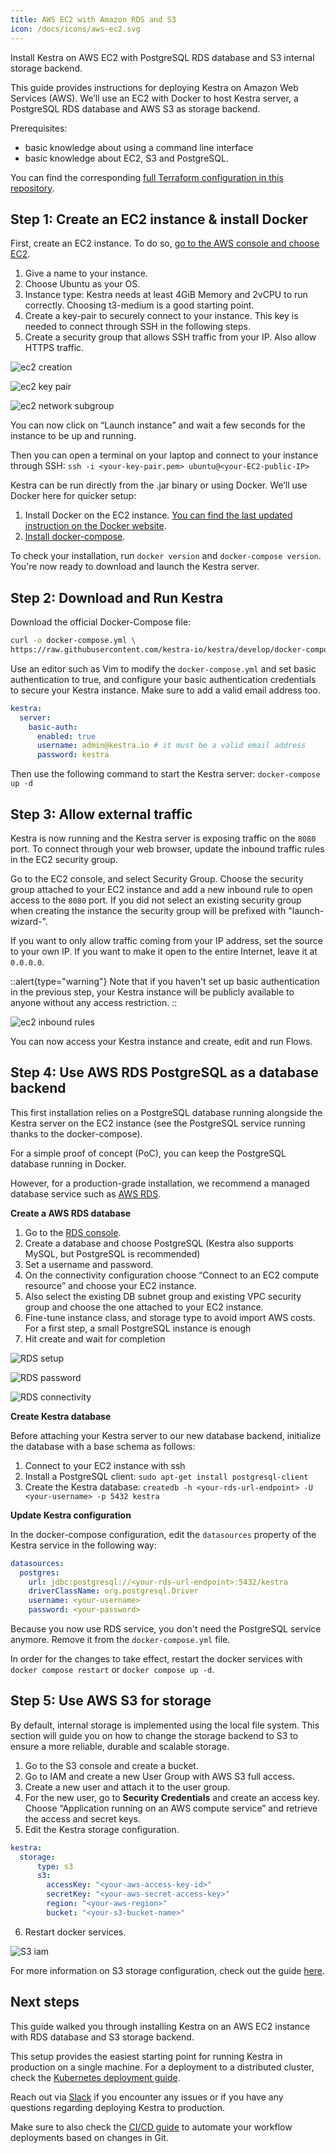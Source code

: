 ```yaml
---
title: AWS EC2 with Amazon RDS and S3
icon: /docs/icons/aws-ec2.svg
---
```


Install Kestra on AWS EC2 with PostgreSQL RDS database and S3 internal storage backend.

This guide provides instructions for deploying Kestra on Amazon Web Services (AWS). We’ll use an EC2 with Docker to host Kestra server, a PostgreSQL RDS database and AWS S3 as storage backend.

Prerequisites:
* basic knowledge about using a command line interface
* basic knowledge about EC2, S3 and PostgreSQL.

You can find the corresponding [full Terraform configuration in this repository](https://github.com/kestra-io/terraform-deployments/tree/main/aws-ec2).

## Step 1: Create an EC2 instance & install Docker

First, create an EC2 instance. To do so, [go to the AWS console and choose EC2](https://eu-north-1.console.aws.amazon.com/ec2/home).
1. Give a name to your instance.
2. Choose Ubuntu as your OS.
3. Instance type: Kestra needs at least 4GiB Memory and 2vCPU to run correctly. Choosing t3-medium is a good starting point.
4. Create a key-pair to securely connect to your instance. This key is needed to connect through SSH in the following steps.
5. Create a security group that allows SSH traffic from your IP. Also allow HTTPS traffic.

![ec2 creation](/docs/administrator-guide/deployment/aws-ec2/ec2_setup1.png)

![ec2 key pair](/docs/administrator-guide/deployment/aws-ec2/ec2_setup2.png)

![ec2 network subgroup](/docs/administrator-guide/deployment/aws-ec2/ec2_setup3.png)

You can now click on “Launch instance” and wait a few seconds for the instance to be up and running.

Then you can open a terminal on your laptop and connect to your instance through SSH: `ssh -i <your-key-pair.pem> ubuntu@<your-EC2-public-IP>`

Kestra can be run directly from the .jar binary or using Docker. We’ll use Docker here for quicker setup:
1. Install Docker on the EC2 instance. [You can find the last updated instruction on the Docker website](https://docs.docker.com/engine/install/ubuntu/).
2. [Install docker-compose](https://docs.docker.com/compose/install/).

To check your installation, run `docker version` and `docker-compose version`. You're now ready to download and launch the Kestra server.


## Step 2: Download and Run Kestra

Download the official Docker-Compose file:

```bash
curl -o docker-compose.yml \
https://raw.githubusercontent.com/kestra-io/kestra/develop/docker-compose.yml
```

Use an editor such as Vim to modify the `docker-compose.yml` and set basic authentication to true, and configure your basic authentication credentials to secure your Kestra instance. Make sure to add a valid email address too.

```yaml
kestra:
  server:
    basic-auth:
      enabled: true
      username: admin@kestra.io # it must be a valid email address
      password: kestra
```

Then use the following command to start the Kestra server: `docker-compose up -d`

## Step 3: Allow external traffic

Kestra is now running and the Kestra server is exposing traffic on the `8080` port. To connect through your web browser, update the inbound traffic rules in the EC2 security group.

Go to the EC2 console, and select Security Group. Choose the security group attached to your EC2 instance and add a new inbound rule to open access to the `8080` port. If you did not select an existing security group when creating the instance the security group will be prefixed with "launch-wizard-".

If you want to only allow traffic coming from your IP address, set the source to your own IP. If you want to make it open to the entire Internet, leave it at `0.0.0.0`.

::alert{type="warning"}
Note that if you haven't set up basic authentication in the previous step, your Kestra instance will be publicly available to anyone without any access restriction.
::


![ec2 inbound rules](/docs/administrator-guide/deployment/aws-ec2/ec2_security_group_port_inbound_rules.png)

You can now access your Kestra instance and create, edit and run Flows.


## Step 4: Use AWS RDS PostgreSQL as a database backend

This first installation relies on a PostgreSQL database running alongside the Kestra server on the EC2 instance (see the PostgreSQL service running thanks to the docker-compose).

For a simple proof of concept (PoC), you can keep the PostgreSQL database running in Docker.

However, for a production-grade installation, we recommend a managed database service such as [AWS RDS](https://aws.amazon.com/rds/).

**Create a AWS RDS database**

1. Go to the [RDS console](https://eu-north-1.console.aws.amazon.com/rds/home).
2. Create a database and choose PostgreSQL (Kestra also supports MySQL, but PostgreSQL is recommended)
3. Set a username and password.
4. On the connectivity configuration choose “Connect to an EC2 compute resource” and choose your EC2 instance.
5. Also select the existing DB subnet group and existing VPC security group and choose the one attached to your EC2 instance.
5. Fine-tune instance class, and storage  type to avoid import AWS costs. For a first step, a small PostgreSQL instance is enough
6. Hit create and wait for completion

![RDS setup](/docs/administrator-guide/deployment/aws-ec2/rds_setup1.png)

![RDS password](/docs/administrator-guide/deployment/aws-ec2/rds_setup2.png)

![RDS connectivity](/docs/administrator-guide/deployment/aws-ec2/rds_setup3.png)

**Create Kestra database**

Before attaching your Kestra server to our new database backend, initialize the database with a base schema as follows:
1. Connect to your EC2 instance with ssh
2. Install a PostgreSQL client: `sudo apt-get install postgresql-client`
3. Create the Kestra database: `createdb -h <your-rds-url-endpoint> -U <your-username> -p 5432 kestra`

**Update Kestra configuration**

In the docker-compose configuration, edit the `datasources` property of the Kestra service in the following way:

```yaml
datasources:
  postgres:
    url: jdbc:postgresql://<your-rds-url-endpoint>:5432/kestra
    driverClassName: org.postgresql.Driver
    username: <your-username>
    password: <your-password>
```

Because you now use RDS service, you don't need the PostgreSQL service anymore. Remove it from the `docker-compose.yml` file.

In order for the changes to take effect, restart the docker services with `docker compose restart` or `docker compose up -d`.

## Step 5: Use AWS S3 for storage

By default, internal storage is implemented using the local file system. This section will guide you on how to change the storage backend to S3 to ensure a more reliable, durable and scalable storage.

1. Go to the S3 console and create a bucket.
2. Go to IAM and create a new User Group with AWS S3 full access.
3. Create a new user and attach it to the user group.
4. For the new user, go to **Security Credentials** and create an access key. Choose “Application running on an AWS compute service” and retrieve the access and secret keys.
5. Edit the Kestra storage configuration.

```yaml
kestra:
  storage:
      type: s3
      s3:
        accessKey: "<your-aws-access-key-id>"
        secretKey: "<your-aws-secret-access-key>"
        region: "<your-aws-region>"
        bucket: "<your-s3-bucket-name>"
```

6. Restart docker services.

![S3 iam](/docs/administrator-guide/deployment/aws-ec2/IAM-usergroup.png)

For more information on S3 storage configuration, check out the guide [here](../configuration/index.md#s3).

## Next steps

This guide walked you through installing Kestra on an AWS EC2 instance with RDS database and S3 storage backend.

This setup provides the easiest starting point for running Kestra in production on a single machine. For a deployment to a distributed cluster, check the [Kubernetes deployment guide](./03.kubernetes.md).

Reach out via [Slack](/slack) if you encounter any issues or if you have any questions regarding deploying Kestra to production.

Make sure to also check the [CI/CD guide](../version-control-cicd/cicd/index.md) to automate your workflow deployments based on changes in Git.

